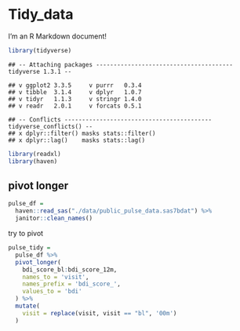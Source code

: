 Tidy\_data
================

I’m an R Markdown document!

``` r
library(tidyverse)
```

    ## -- Attaching packages --------------------------------------- tidyverse 1.3.1 --

    ## v ggplot2 3.3.5     v purrr   0.3.4
    ## v tibble  3.1.4     v dplyr   1.0.7
    ## v tidyr   1.1.3     v stringr 1.4.0
    ## v readr   2.0.1     v forcats 0.5.1

    ## -- Conflicts ------------------------------------------ tidyverse_conflicts() --
    ## x dplyr::filter() masks stats::filter()
    ## x dplyr::lag()    masks stats::lag()

``` r
library(readxl)
library(haven)
```

## pivot longer

``` r
pulse_df = 
  haven::read_sas("./data/public_pulse_data.sas7bdat") %>%
  janitor::clean_names()
```

try to pivot

``` r
pulse_tidy = 
  pulse_df %>%
  pivot_longer(
    bdi_score_bl:bdi_score_12m,
    names_to = 'visit',
    names_prefix = 'bdi_score_',
    values_to = 'bdi'
  ) %>%
  mutate(
    visit = replace(visit, visit == "bl", '00m')
  )
```
